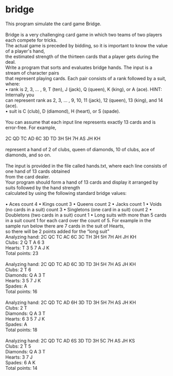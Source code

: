 # bridge
This program simulate the card game Bridge. </br>
</br>
Bridge is a very challenging card game in which two teams of two players each compete for tricks.</br>
The actual game is preceded by bidding, so it is important to know the value of a player's hand, </br>
the estimated strength of the thirteen cards that a player gets during the deal. </br>
Write a program that sorts and evaluates bridge hands. The input is a stream of character pairs </br>
that represent playing cards. Each pair consists of a rank followed by a suit, where: </br>
•	rank is 2, 3, … , 9, T (ten), J (jack), Q (queen), K (king), or A (ace). HINT: Internally you </br>
can represent rank as 2, 3, … , 9, 10, 11 (jack), 12 (queen), 13 (king), and 14 (ace).</br>
•	suit is C (club), D (diamond), H (heart), or S (spade). </br>
</br>
You can assume that each input line represents exactly 13 cards and is error-free. For example,</br>
</br>
2C QD TC AD 6C 3D TD 3H 5H 7H AS JH KH</br>
</br>
represent a hand of  2 of clubs, queen of diamonds, 10 of clubs, ace of diamonds, and so on.</br>
</br>
The input is provided in the file called hands.txt, where each line consists of one hand of 13 cards obtained </br>
from the card dealer. </br>
Your program should form a hand of 13 cards and display it arranged by suits followed by the hand strength </br>
calculated by using the following standard bridge values:</br>
</br>
•	Aces count 4
•	Kings count 3
•	Queens count 2
•	Jacks count 1
•	Voids (no cards in a suit) count 3
•	Singletons (one card in a suit) count 2
•	Doubletons (two cards in a suit) count 1
•	Long suits with more than 5 cards in a suit count 1 for each card over the count of 5. 
For example in the sample run below there are 7 cards in the suit of Hearts, </br>
so there will be 2 points added for the “long suit” </br>
Analyzing hand: 2C QC TC AC 6C 3C TH 3H 5H 7H AH JH KH</br>
Clubs: 	2 Q T A 6 3 </br>
Hearts: 	T 3 5 7 A J K </br>
Total points: 23</br>
</br>
Analyzing hand: 2C QD TC AD 6C 3D TD 3H 5H 7H AS JH KH</br>
Clubs: 	2 T 6 </br>
Diamonds: 	Q A 3 T </br>
Hearts: 	3 5 7 J K </br>
Spades: 	A </br>
Total points: 16</br>
</br>
Analyzing hand: 2C QD TC AD 6H 3D TD 3H 5H 7H AS JH KH</br>
Clubs: 	2 T </br>
Diamonds: 	Q A 3 T </br>
Hearts: 	6 3 5 7 J K </br>
Spades: 	A </br>
Total points: 18</br>
</br>
Analyzing hand: 2C QD TC AD 6S 3D TD 3H 5C 7H AS JH KS</br>
Clubs: 	2 T 5 </br>
Diamonds: 	Q A 3 T </br>
Hearts: 	3 7 J </br>
Spades: 	6 A K </br>
Total points: 14</br>
